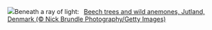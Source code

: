 ![](https://www.bing.com/th?id=OHR.JutlandSpring_EN-US3202382460_UHD.jpg&w=1000)Beneath a ray of light:&nbsp;&ensp;[Beech trees and wild anemones, Jutland, Denmark (© Nick Brundle Photography/Getty Images)](https://www.bing.com/th?id=OHR.JutlandSpring_EN-US3202382460_UHD.jpg)
<br><br/>
